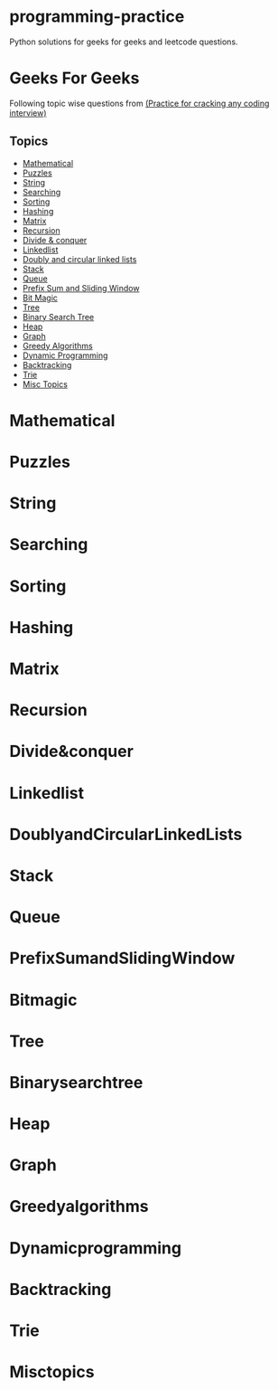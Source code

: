 # programming-practice

Python solutions for geeks for geeks and leetcode questions.

# Geeks For Geeks
Following topic wise questions from [(Practice for cracking any coding interview)](https://www.geeksforgeeks.org/practice-for-cracking-any-coding-interview/)

## Topics

<!--ts-->
   * [Mathematical](#Mathematical)
   * [Puzzles](#Puzzles)
   * [String](#String)
   * [Searching](#Searching)
   * [Sorting](#Sorting)
   * [Hashing](#Hashing)
   * [Matrix](#Matrix)
   * [Recursion](#Recursion)
   * [Divide & conquer](#Divide&conquer)
   * [Linkedlist](#Linkedlist)
   * [Doubly and circular linked lists](#DoublyandCircularLinkedLists)
   * [Stack](#Stack)
   * [Queue](#Queue)
   * [Prefix Sum and Sliding Window](#PrefixSumandSlidingWindow)
   * [Bit Magic](#BitMagic)
   * [Tree](#Tree)
   * [Binary Search Tree](#BinarySearchTree)
   * [Heap](#Heap)
   * [Graph](#Graph)
   * [Greedy Algorithms](#GreedyAlgorithms)
   * [Dynamic Programming](#DynamicProgramming)
   * [Backtracking](#Backtracking)
   * [Trie](#Trie)
   * [Misc Topics](#MiscTopics)
<!--te-->

Mathematical
============

Puzzles
============

String
============

Searching
============

Sorting
============

Hashing
============

Matrix
============

Recursion
============

Divide&conquer
============

Linkedlist
============

DoublyandCircularLinkedLists
============

Stack
============

Queue
============

PrefixSumandSlidingWindow
============

Bitmagic
============

Tree
============

Binarysearchtree
============

Heap
============

Graph
============

Greedyalgorithms
============

Dynamicprogramming
============

Backtracking
============

Trie
============

Misctopics
============